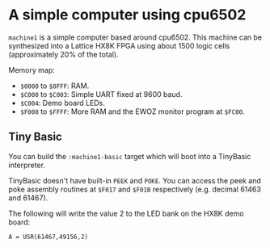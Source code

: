 # A simple computer using cpu6502

`machine1` is a simple computer based around cpu6502.  This machine
can be synthesized into a Lattice HX8K FPGA using about 1500 logic cells
(approximately 20% of the total).

Memory map:

- `$0000` to `$0FFF`: RAM.
- `$C000` to `$C003`: Simple UART fixed at 9600 baud.
- `$C004`: Demo board LEDs.
- `$F000` to `$FFFF`: More RAM and the EWOZ monitor program at `$FC00`.

## Tiny Basic

You can build the `:machine1-basic` target which will boot into a TinyBasic
interpreter.

TinyBasic doesn't have built-in `PEEK` and `POKE`.  You can access the
peek and poke assembly routines at `$F017` and `$F01B` respectively (e.g.
decimal 61463 and 61467).

The following will write the value 2 to the LED bank on the HX8K demo board:

```
A = USR(61467,49156,2)
```
